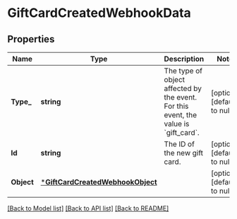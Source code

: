 # GiftCardCreatedWebhookData

## Properties

 Name       | Type                                                                 | Description                                                                                   | Notes                        
------------|----------------------------------------------------------------------|-----------------------------------------------------------------------------------------------|------------------------------
 **Type_**  | **string**                                                           | The type of object affected by the event. For this event, the value is &#x60;gift_card&#x60;. | [optional] [default to null] 
 **Id**     | **string**                                                           | The ID of the new gift card.                                                                  | [optional] [default to null] 
 **Object** | [***GiftCardCreatedWebhookObject**](GiftCardCreatedWebhookObject.md) |                                                                                               | [optional] [default to null] 

[[Back to Model list]](../README.md#documentation-for-models) [[Back to API list]](../README.md#documentation-for-api-endpoints) [[Back to README]](../README.md)

